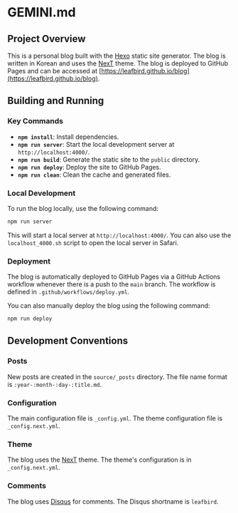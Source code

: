# GEMINI.md

## Project Overview

This is a personal blog built with the [Hexo](https://hexo.io/) static site generator. The blog is written in Korean and uses the [NexT](https://theme-next.js.org/) theme. The blog is deployed to GitHub Pages and can be accessed at [https://leafbird.github.io/blog](https://leafbird.github.io/blog).

## Building and Running

### Key Commands

*   **`npm install`**: Install dependencies.
*   **`npm run server`**: Start the local development server at `http://localhost:4000/`.
*   **`npm run build`**: Generate the static site to the `public` directory.
*   **`npm run deploy`**: Deploy the site to GitHub Pages.
*   **`npm run clean`**: Clean the cache and generated files.

### Local Development

To run the blog locally, use the following command:

```bash
npm run server
```

This will start a local server at `http://localhost:4000/`. You can also use the `localhost_4000.sh` script to open the local server in Safari.

### Deployment

The blog is automatically deployed to GitHub Pages via a GitHub Actions workflow whenever there is a push to the `main` branch. The workflow is defined in `.github/workflows/deploy.yml`.

You can also manually deploy the blog using the following command:

```bash
npm run deploy
```

## Development Conventions

### Posts

New posts are created in the `source/_posts` directory. The file name format is `:year-:month-:day-:title.md`.

### Configuration

The main configuration file is `_config.yml`. The theme configuration file is `_config.next.yml`.

### Theme

The blog uses the [NexT](https://theme-next.js.org/) theme. The theme's configuration is in `_config.next.yml`.

### Comments

The blog uses [Disqus](https://disqus.com/) for comments. The Disqus shortname is `leafbird`.
